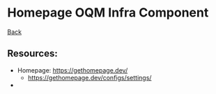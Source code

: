 # Homepage OQM Infra Component

[Back](../README.md)

## Resources:

 - Homepage: https://gethomepage.dev/
   - https://gethomepage.dev/configs/settings/
 - 
